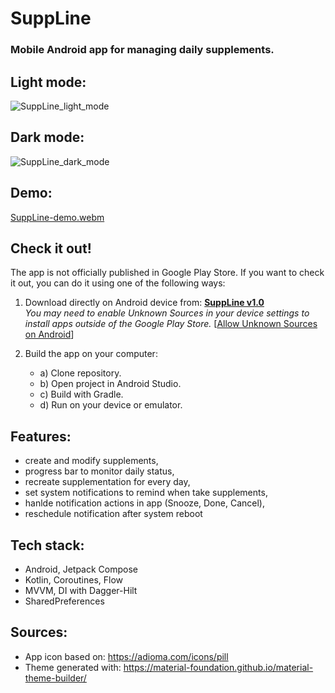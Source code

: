 # SuppLine

### Mobile Android app for managing daily supplements. 

## Light mode:
![SuppLine_light_mode](https://github.com/user-attachments/assets/50127f9b-9334-420b-b812-6de3e01e26bd)

## Dark mode:
![SuppLine_dark_mode](https://github.com/user-attachments/assets/8693ab2d-b262-4ec9-9e98-17ef1f155fda)

## Demo:
[SuppLine-demo.webm](https://github.com/user-attachments/assets/5977eed4-9aab-4516-b409-6919ca39ef6e)


## Check it out!
The app is not officially published in Google Play Store. If you want to check it out, you can do it using one of the following ways:

1) Download directly on Android device from: <b>[SuppLine v1.0](https://github.com/MatLeg25/SuppLine/releases/download/v1.0/SuppLine_v1.0.apk)</b> <br />
<i>You may need to enable Unknown Sources in your device settings to install apps outside of the Google Play Store.</i>  [[Allow Unknown Sources on Android](https://www.wikihow.com/Allow-Apps-from-Unknown-Sources-on-Android)]

2) Build the app on your computer:
   - a)  Clone repository.
   - b)  Open project in Android Studio.
   - c)  Build with Gradle.
   - d)  Run on your device or emulator.


## Features:
 - create and modify supplements,
 - progress bar to monitor daily status,
 - recreate supplementation for every day,
 - set system notifications to remind when take supplements,
 - hanlde notification actions in app (Snooze, Done, Cancel),
 - reschedule notification after system reboot

## Tech stack:
- Android, Jetpack Compose
- Kotlin, Coroutines, Flow
- MVVM, DI with Dagger-Hilt
- SharedPreferences

## Sources:
 - App icon based on: https://adioma.com/icons/pill
 - Theme generated with: https://material-foundation.github.io/material-theme-builder/
